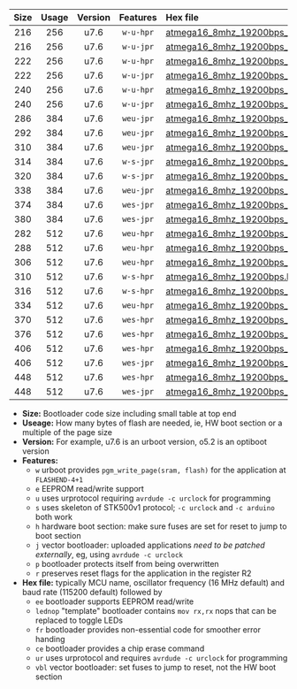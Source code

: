 |Size|Usage|Version|Features|Hex file|
|:-:|:-:|:-:|:-:|:--|
|216|256|u7.6|`w-u-hpr`|[atmega16_8mhz_19200bps_ur.hex](https://raw.githubusercontent.com/stefanrueger/urboot/main/atmega16_8mhz_19200bps_ur.hex)|
|216|256|u7.6|`w-u-jpr`|[atmega16_8mhz_19200bps_ur_vbl.hex](https://raw.githubusercontent.com/stefanrueger/urboot/main/atmega16_8mhz_19200bps_ur_vbl.hex)|
|222|256|u7.6|`w-u-hpr`|[atmega16_8mhz_19200bps_lednop_ur.hex](https://raw.githubusercontent.com/stefanrueger/urboot/main/atmega16_8mhz_19200bps_lednop_ur.hex)|
|222|256|u7.6|`w-u-jpr`|[atmega16_8mhz_19200bps_lednop_ur_vbl.hex](https://raw.githubusercontent.com/stefanrueger/urboot/main/atmega16_8mhz_19200bps_lednop_ur_vbl.hex)|
|240|256|u7.6|`w-u-hpr`|[atmega16_8mhz_19200bps_lednop_fr_ur.hex](https://raw.githubusercontent.com/stefanrueger/urboot/main/atmega16_8mhz_19200bps_lednop_fr_ur.hex)|
|240|256|u7.6|`w-u-jpr`|[atmega16_8mhz_19200bps_lednop_fr_ur_vbl.hex](https://raw.githubusercontent.com/stefanrueger/urboot/main/atmega16_8mhz_19200bps_lednop_fr_ur_vbl.hex)|
|286|384|u7.6|`weu-jpr`|[atmega16_8mhz_19200bps_ee_ur_vbl.hex](https://raw.githubusercontent.com/stefanrueger/urboot/main/atmega16_8mhz_19200bps_ee_ur_vbl.hex)|
|292|384|u7.6|`weu-jpr`|[atmega16_8mhz_19200bps_ee_lednop_ur_vbl.hex](https://raw.githubusercontent.com/stefanrueger/urboot/main/atmega16_8mhz_19200bps_ee_lednop_ur_vbl.hex)|
|310|384|u7.6|`weu-jpr`|[atmega16_8mhz_19200bps_ee_lednop_fr_ur_vbl.hex](https://raw.githubusercontent.com/stefanrueger/urboot/main/atmega16_8mhz_19200bps_ee_lednop_fr_ur_vbl.hex)|
|314|384|u7.6|`w-s-jpr`|[atmega16_8mhz_19200bps_vbl.hex](https://raw.githubusercontent.com/stefanrueger/urboot/main/atmega16_8mhz_19200bps_vbl.hex)|
|320|384|u7.6|`w-s-jpr`|[atmega16_8mhz_19200bps_lednop_vbl.hex](https://raw.githubusercontent.com/stefanrueger/urboot/main/atmega16_8mhz_19200bps_lednop_vbl.hex)|
|338|384|u7.6|`weu-jpr`|[atmega16_8mhz_19200bps_ee_lednop_fr_ce_ur_vbl.hex](https://raw.githubusercontent.com/stefanrueger/urboot/main/atmega16_8mhz_19200bps_ee_lednop_fr_ce_ur_vbl.hex)|
|374|384|u7.6|`wes-jpr`|[atmega16_8mhz_19200bps_ee_vbl.hex](https://raw.githubusercontent.com/stefanrueger/urboot/main/atmega16_8mhz_19200bps_ee_vbl.hex)|
|380|384|u7.6|`wes-jpr`|[atmega16_8mhz_19200bps_ee_lednop_vbl.hex](https://raw.githubusercontent.com/stefanrueger/urboot/main/atmega16_8mhz_19200bps_ee_lednop_vbl.hex)|
|282|512|u7.6|`weu-hpr`|[atmega16_8mhz_19200bps_ee_ur.hex](https://raw.githubusercontent.com/stefanrueger/urboot/main/atmega16_8mhz_19200bps_ee_ur.hex)|
|288|512|u7.6|`weu-hpr`|[atmega16_8mhz_19200bps_ee_lednop_ur.hex](https://raw.githubusercontent.com/stefanrueger/urboot/main/atmega16_8mhz_19200bps_ee_lednop_ur.hex)|
|306|512|u7.6|`weu-hpr`|[atmega16_8mhz_19200bps_ee_lednop_fr_ur.hex](https://raw.githubusercontent.com/stefanrueger/urboot/main/atmega16_8mhz_19200bps_ee_lednop_fr_ur.hex)|
|310|512|u7.6|`w-s-hpr`|[atmega16_8mhz_19200bps.hex](https://raw.githubusercontent.com/stefanrueger/urboot/main/atmega16_8mhz_19200bps.hex)|
|316|512|u7.6|`w-s-hpr`|[atmega16_8mhz_19200bps_lednop.hex](https://raw.githubusercontent.com/stefanrueger/urboot/main/atmega16_8mhz_19200bps_lednop.hex)|
|334|512|u7.6|`weu-hpr`|[atmega16_8mhz_19200bps_ee_lednop_fr_ce_ur.hex](https://raw.githubusercontent.com/stefanrueger/urboot/main/atmega16_8mhz_19200bps_ee_lednop_fr_ce_ur.hex)|
|370|512|u7.6|`wes-hpr`|[atmega16_8mhz_19200bps_ee.hex](https://raw.githubusercontent.com/stefanrueger/urboot/main/atmega16_8mhz_19200bps_ee.hex)|
|376|512|u7.6|`wes-hpr`|[atmega16_8mhz_19200bps_ee_lednop.hex](https://raw.githubusercontent.com/stefanrueger/urboot/main/atmega16_8mhz_19200bps_ee_lednop.hex)|
|406|512|u7.6|`wes-hpr`|[atmega16_8mhz_19200bps_ee_lednop_fr.hex](https://raw.githubusercontent.com/stefanrueger/urboot/main/atmega16_8mhz_19200bps_ee_lednop_fr.hex)|
|406|512|u7.6|`wes-jpr`|[atmega16_8mhz_19200bps_ee_lednop_fr_vbl.hex](https://raw.githubusercontent.com/stefanrueger/urboot/main/atmega16_8mhz_19200bps_ee_lednop_fr_vbl.hex)|
|448|512|u7.6|`wes-hpr`|[atmega16_8mhz_19200bps_ee_lednop_fr_ce.hex](https://raw.githubusercontent.com/stefanrueger/urboot/main/atmega16_8mhz_19200bps_ee_lednop_fr_ce.hex)|
|448|512|u7.6|`wes-jpr`|[atmega16_8mhz_19200bps_ee_lednop_fr_ce_vbl.hex](https://raw.githubusercontent.com/stefanrueger/urboot/main/atmega16_8mhz_19200bps_ee_lednop_fr_ce_vbl.hex)|

- **Size:** Bootloader code size including small table at top end
- **Useage:** How many bytes of flash are needed, ie, HW boot section or a multiple of the page size
- **Version:** For example, u7.6 is an urboot version, o5.2 is an optiboot version
- **Features:**
  + `w` urboot provides `pgm_write_page(sram, flash)` for the application at `FLASHEND-4+1`
  + `e` EEPROM read/write support
  + `u` uses urprotocol requiring `avrdude -c urclock` for programming
  + `s` uses skeleton of STK500v1 protocol; `-c urclock` and `-c arduino` both work
  + `h` hardware boot section: make sure fuses are set for reset to jump to boot section
  + `j` vector bootloader: uploaded applications *need to be patched externally*, eg, using `avrdude -c urclock`
  + `p` bootloader protects itself from being overwritten
  + `r` preserves reset flags for the application in the register R2
- **Hex file:** typically MCU name, oscillator frequency (16 MHz default) and baud rate (115200 default) followed by
  + `ee` bootloader supports EEPROM read/write
  + `lednop` "template" bootloader contains `mov rx,rx` nops that can be replaced to toggle LEDs
  + `fr` bootloader provides non-essential code for smoother error handing
  + `ce` bootloader provides a chip erase command
  + `ur` uses urprotocol and requires `avrdude -c urclock` for programming
  + `vbl` vector bootloader: set fuses to jump to reset, not the HW boot section
